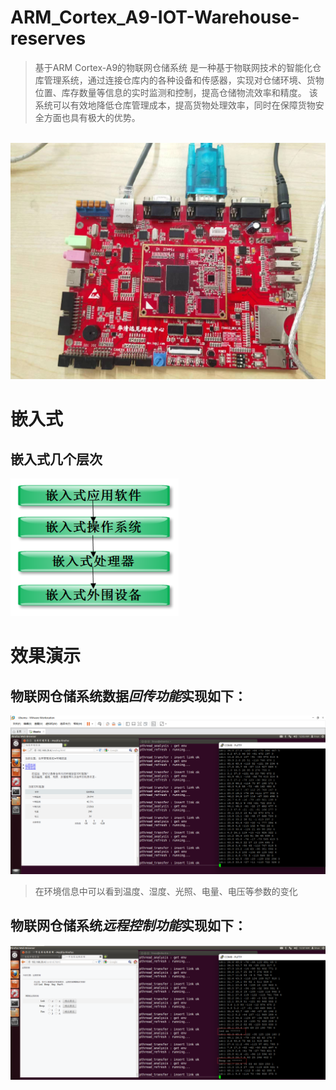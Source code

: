# ARM_Cortex_A9-IOT-Warehouse-reserves
>基于ARM Cortex-A9的物联网仓储系统
>是一种基于物联网技术的智能化仓库管理系统，通过连接仓库内的各种设备和传感器，实现对仓储环境、货物位置、库存数量等信息的实时监测和控制，提高仓储物流效率和精度。
>该系统可以有效地降低仓库管理成本，提高货物处理效率，同时在保障货物安全方面也具有极大的优势。
<br>
<img src="https://github.com/ZhangHalfGod/Picture/blob/main/%E5%9B%BE%E7%89%87%202.png">

# 嵌入式  

## 嵌入式几个层次  
<img src="https://github.com/ZhangHalfGod/Picture/blob/main/%E5%9B%BE%E7%89%87%201.png">  

# 效果演示  

## 物联网仓储系统数据*回传功能*实现如下：  
<img src="https://github.com/ZhangHalfGod/Picture/blob/main/%E5%9B%BE%E7%89%87%203.png">  

>在环境信息中可以看到温度、湿度、光照、电量、电压等参数的变化

## 物联网仓储系统*远程控制功能*实现如下：
<img src="https://github.com/ZhangHalfGod/Picture/blob/main/%E5%9B%BE%E7%89%87%204.png">  

